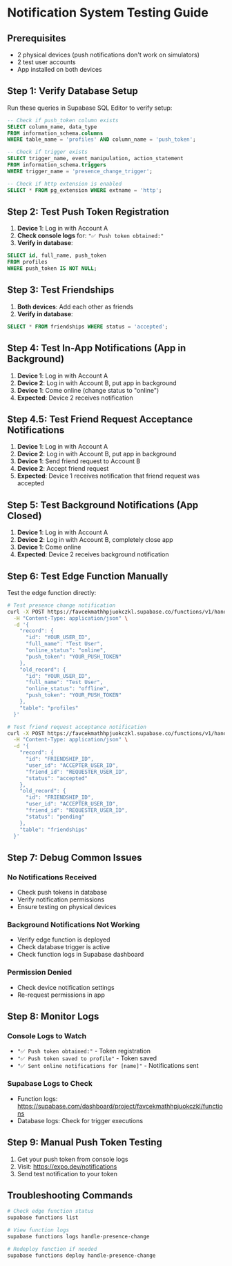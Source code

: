 # Notification System Testing Guide

## Prerequisites

- 2 physical devices (push notifications don't work on simulators)
- 2 test user accounts
- App installed on both devices

## Step 1: Verify Database Setup

Run these queries in Supabase SQL Editor to verify setup:

```sql
-- Check if push_token column exists
SELECT column_name, data_type
FROM information_schema.columns
WHERE table_name = 'profiles' AND column_name = 'push_token';

-- Check if trigger exists
SELECT trigger_name, event_manipulation, action_statement
FROM information_schema.triggers
WHERE trigger_name = 'presence_change_trigger';

-- Check if http extension is enabled
SELECT * FROM pg_extension WHERE extname = 'http';
```

## Step 2: Test Push Token Registration

1. **Device 1**: Log in with Account A
2. **Check console logs** for: `"✅ Push token obtained:"`
3. **Verify in database**:

```sql
SELECT id, full_name, push_token
FROM profiles
WHERE push_token IS NOT NULL;
```

## Step 3: Test Friendships

1. **Both devices**: Add each other as friends
2. **Verify in database**:

```sql
SELECT * FROM friendships WHERE status = 'accepted';
```

## Step 4: Test In-App Notifications (App in Background)

1. **Device 1**: Log in with Account A
2. **Device 2**: Log in with Account B, put app in background
3. **Device 1**: Come online (change status to "online")
4. **Expected**: Device 2 receives notification

## Step 4.5: Test Friend Request Acceptance Notifications

1. **Device 1**: Log in with Account A
2. **Device 2**: Log in with Account B, put app in background
3. **Device 1**: Send friend request to Account B
4. **Device 2**: Accept friend request
5. **Expected**: Device 1 receives notification that friend request was accepted

## Step 5: Test Background Notifications (App Closed)

1. **Device 1**: Log in with Account A
2. **Device 2**: Log in with Account B, completely close app
3. **Device 1**: Come online
4. **Expected**: Device 2 receives background notification

## Step 6: Test Edge Function Manually

Test the edge function directly:

```bash
# Test presence change notification
curl -X POST https://favcekmathhpjuokczkl.supabase.co/functions/v1/handle-presence-change \
  -H "Content-Type: application/json" \
  -d '{
    "record": {
      "id": "YOUR_USER_ID",
      "full_name": "Test User",
      "online_status": "online",
      "push_token": "YOUR_PUSH_TOKEN"
    },
    "old_record": {
      "id": "YOUR_USER_ID",
      "full_name": "Test User",
      "online_status": "offline",
      "push_token": "YOUR_PUSH_TOKEN"
    },
    "table": "profiles"
  }'

# Test friend request acceptance notification
curl -X POST https://favcekmathhpjuokczkl.supabase.co/functions/v1/handle-presence-change \
  -H "Content-Type: application/json" \
  -d '{
    "record": {
      "id": "FRIENDSHIP_ID",
      "user_id": "ACCEPTER_USER_ID",
      "friend_id": "REQUESTER_USER_ID",
      "status": "accepted"
    },
    "old_record": {
      "id": "FRIENDSHIP_ID",
      "user_id": "ACCEPTER_USER_ID",
      "friend_id": "REQUESTER_USER_ID",
      "status": "pending"
    },
    "table": "friendships"
  }'
```

## Step 7: Debug Common Issues

### No Notifications Received

- Check push tokens in database
- Verify notification permissions
- Ensure testing on physical devices

### Background Notifications Not Working

- Verify edge function is deployed
- Check database trigger is active
- Check function logs in Supabase dashboard

### Permission Denied

- Check device notification settings
- Re-request permissions in app

## Step 8: Monitor Logs

### Console Logs to Watch

- `"✅ Push token obtained:"` - Token registration
- `"✅ Push token saved to profile"` - Token saved
- `"✅ Sent online notifications for [name]"` - Notifications sent

### Supabase Logs to Check

- Function logs: https://supabase.com/dashboard/project/favcekmathhpjuokczkl/functions
- Database logs: Check for trigger executions

## Step 9: Manual Push Token Testing

1. Get your push token from console logs
2. Visit: https://expo.dev/notifications
3. Send test notification to your token

## Troubleshooting Commands

```bash
# Check edge function status
supabase functions list

# View function logs
supabase functions logs handle-presence-change

# Redeploy function if needed
supabase functions deploy handle-presence-change
```

